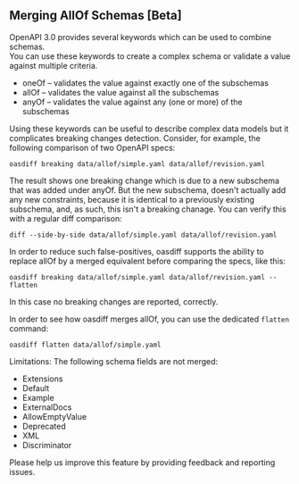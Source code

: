 ## Merging AllOf Schemas [Beta]
OpenAPI 3.0 provides several keywords which can be used to combine schemas.  
You can use these keywords to create a complex schema or validate a value against multiple criteria.  
- oneOf – validates the value against exactly one of the subschemas
- allOf – validates the value against all the subschemas
- anyOf – validates the value against any (one or more) of the subschemas

Using these keywords can be useful to describe complex data models but it complicates breaking changes detection.
Consider, for example, the following comparison of two OpenAPI specs:
```
oasdiff breaking data/allof/simple.yaml data/allof/revision.yaml 
```

The result shows one breaking change which is due to a new subschema that was added under anyOf. But the new subschema, doesn't actually add any new constraints, because it is identical to a previously existing subschema, and, as such, this isn't a breaking chanage.
You can verify this with a regular diff comparison:
```
diff --side-by-side data/allof/simple.yaml data/allof/revision.yaml
```

In order to reduce such false-positives, oasdiff supports the ability to replace allOf by a merged equivalent before comparing the specs, like this:

```
oasdiff breaking data/allof/simple.yaml data/allof/revision.yaml --flatten
```
In this case no breaking changes are reported, correctly.

In order to see how oasdiff merges allOf, you can use the dedicated `flatten` command:
```
oasdiff flatten data/allof/simple.yaml
```

Limitations:
The following schema fields are not merged:
- Extensions
- Default
- Example
- ExternalDocs
- AllowEmptyValue
- Deprecated
- XML
- Discriminator

Please help us improve this feature by providing feedback and reporting issues.
